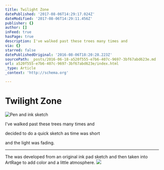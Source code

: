 ```yaml
---
title: Twilight Zone
datePublished: '2017-08-06T14:29:17.024Z'
dateModified: '2017-08-06T14:29:11.456Z'
publisher: {}
author: []
inFeed: true
hasPage: true
description: I've walked past these trees many times and
via: {}
starred: false
datePublishedOriginal: '2016-08-06T18:20:28.223Z'
sourcePath: _posts/2016-06-18-a520f555-e7b6-407c-9697-3bf67abd623e.md
url: a520f555-e7b6-407c-9697-3bf67abd623e/index.html
_type: Article
_context: 'http://schema.org'

---
```

# Twilight Zone
![Pen and ink sketch ](https://the-grid-user-content.s3-us-west-2.amazonaws.com/531a6f14-5c75-4341-99e5-f28245491bbc.jpg)

I've walked past these trees many times and

decided to do a quick sketch as time was short

and the light was fading.

---

The was developed from an original ink pad sketch and then taken into ArtRage to add color and a little atmosphere.
![](https://s3-us-west-2.amazonaws.com/the-grid-img/p/6c8808fb5298832659c3642bbbb75efaf6724b09.jpg)